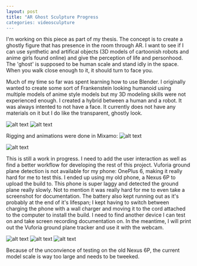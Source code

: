 ```yaml
---
layout: post
title: "AR Ghost Sculpture Progress
categories: videosculpture
---
```


I'm working on this piece as part of my thesis. The concept is to create a ghostly figure that has presence in the room through AR. I want to see if I can use synthetic and artifical objects (3D models of cartoonish robots and anime girls found online) and give the perception of life and personhood. The 'ghost' is supposed to be human scale and stand idly in the space. When you walk close enough to it, it should turn to face you.

Much of my time so far was spent learning how to use Blender. I originally wanted to create some sort of Frankenstein looking humanoid using multiple models of anime style models but my 3D modeling skills were not experienced enough. I created a hybrid between a human and a robot. It was always intented to not have a face. It currently does not have any materials on it but I do like the transparent, ghostly look.

![alt text](https://raw.githubusercontent.com/jirrian/jirrian.github.io/master/images/videosculpture/ghost/blender.png)
![alt text](https://raw.githubusercontent.com/jirrian/jirrian.github.io/master/images/videosculpture/ghost/blender_tpose.png)

Rigging and animations were done in Mixamo:
![alt text](https://raw.githubusercontent.com/jirrian/jirrian.github.io/master/images/videosculpture/ghost/mixamo.png)

![alt text](https://raw.githubusercontent.com/jirrian/jirrian.github.io/master/images/videosculpture/ghost/unity.png)

This is still a work in progress. I need to add the user interaction as well as find a better workflow for developing the rest of this project. Vuforia ground plane detection is not available for my phone: OnePlus 6, making it really hard for me to test this. I ended up using my old phone, a Nexus 6P to upload the build to. This phone is super laggy and detected the ground plane really slowly. Not to mention it was really hard for me to even take a screenshot for documentation. The battery also kept running out as it's probably at the end of it's lifespan; I kept having to switch between charging the phone with a wall charger and moving it to the cord attached to the computer to install the build. I need to find another device I can test on and take screen recording documentation on. In the meantime, I will print out the Vuforia ground plane tracker and use it with the webcam.

![alt text](https://raw.githubusercontent.com/jirrian/jirrian.github.io/master/images/videosculpture/ghost/vuforia_test.png)
![alt text](https://raw.githubusercontent.com/jirrian/jirrian.github.io/master/images/videosculpture/ghost/vuforia_test2.png)
![alt text](https://raw.githubusercontent.com/jirrian/jirrian.github.io/master/images/videosculpture/ghost/vuforia_test3.png)

Because of the unconvience of testing on the old Nexus 6P, the current model scale is way too large and needs to be tweeked.
